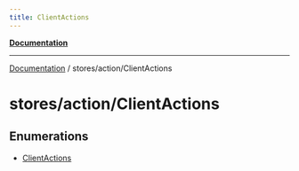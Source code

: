 ```yaml
---
title: ClientActions
---
```


[**Documentation**](../../../index.md)

***

[Documentation](../../../index.md) / stores/action/ClientActions

# stores/action/ClientActions

## Enumerations

- [ClientActions](enumerations/ClientActions.md)
